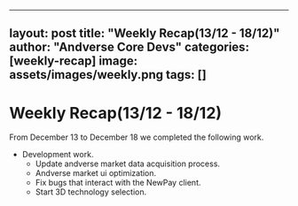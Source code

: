 <!--
 * @Author: pony@diynova.com
 * @Date: 2021-12-20 10:44:48
 * @LastEditors: pony@diynova.com
 * @LastEditTime: 2021-12-20 10:51:56
 * @FilePath: /andverse.blog/_posts/2021-12-18-weekly-recap.md
 * @Description: 
-->
---
layout: post
title:  "Weekly Recap(13/12 - 18/12)"
author: "Andverse Core Devs"
categories: [weekly-recap]
image: assets/images/weekly.png
tags: []
---

# Weekly Recap(13/12 - 18/12)

From December 13 to December 18 we completed the following work.

- Development work.
    - Update andverse market data acquisition process.
    - Andverse market ui optimization.
    - Fix bugs that interact with the NewPay client.
    - Start 3D technology selection.
